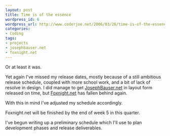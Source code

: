 ```yaml
--- 
layout: post
title: Time is of the essence
wordpress_id: 6
wordpress_url: http://www.coderjoe.net/2006/03/26/time-is-of-the-essence/
categories: 
- Coding
tags: 
- projects
- josephbauser.net
- foxnight.net
---
```


Or at least it was. 

Yet again I've missed my release dates, mostly because of a still ambitious release schedule, coupled with more school work, and a bit of lack of resolve in design. I did manage to get [JosephBauser.net](http://www.josephbauser.net "JosephBauser.net") in layout form released on time, but [Foxnight.net](http://www.foxnight.net "Foxnight.net") has fallen behind again. 

With this in mind I've adjusted my schedule accordingly. 

Foxnight.net will be finished by the end of week 5 in this quarter. 

I've begun writing up a preliminary schedule which I'll use to plan development phases and release deliverables.
